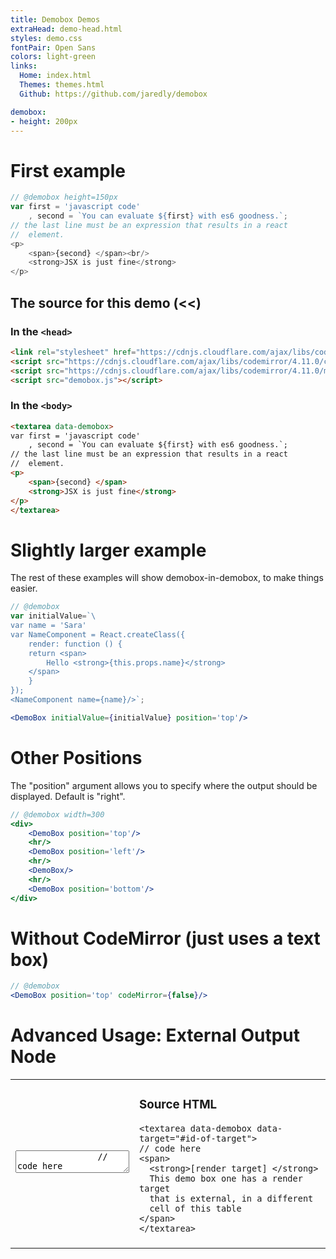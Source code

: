 ```yaml
---
title: Demobox Demos
extraHead: demo-head.html
styles: demo.css
fontPair: Open Sans
colors: light-green
links:
  Home: index.html
  Themes: themes.html
  Github: https://github.com/jaredly/demobox

demobox:
- height: 200px
---
```


# First example

```javascript
// @demobox height=150px
var first = 'javascript code'
	, second = `You can evaluate ${first} with es6 goodness.`;
// the last line must be an expression that results in a react
//  element.
<p>
	<span>{second} </span><br/>
	<strong>JSX is just fine</strong>
</p>
```

## The source for this demo (<<)

### In the `<head>`

```html
<link rel="stylesheet" href="https://cdnjs.cloudflare.com/ajax/libs/codemirror/4.11.0/codemirror.min.css">
<script src="https://cdnjs.cloudflare.com/ajax/libs/codemirror/4.11.0/codemirror.min.js"></script>
<script src="https://cdnjs.cloudflare.com/ajax/libs/codemirror/4.11.0/mode/javascript/javascript.min.js"></script>
<script src="demobox.js"></script>
```

### In the `<body>`

```html
<textarea data-demobox>
var first = 'javascript code'
    , second = `You can evaluate ${first} with es6 goodness.`;
// the last line must be an expression that results in a react
//  element.
<p>
    <span>{second} </span>
    <strong>JSX is just fine</strong>
</p>
</textarea>
```

# Slightly larger example

The rest of these examples will show demobox-in-demobox, to make things
easier.

```jsx
// @demobox
var initialValue=`\
var name = 'Sara'
var NameComponent = React.createClass({
    render: function () {
    return <span>
        Hello <strong>{this.props.name}</strong>
    </span>
    }
});
<NameComponent name={name}/>`;

<DemoBox initialValue={initialValue} position='top'/>
```

# Other Positions

The "position" argument allows you to specify where the output should
be displayed. Default is "right".

```jsx
// @demobox width=300
<div>
    <DemoBox position='top'/>
    <hr/>
    <DemoBox position='left'/>
    <hr/>
    <DemoBox/>
    <hr/>
    <DemoBox position='bottom'/>
</div>
```

# Without CodeMirror (just uses a text box)

```jsx
// @demobox
<DemoBox position='top' codeMirror={false}/>
```

# Advanced Usage: External Output Node

<table>
    <tr>
        <td>
            <textarea
                data-demobox
                data-style-width="500px"
                data-style-height="200px"
                data-target="#second-target">
                // code here
                <span>
                  <strong>[render target] </strong>
                  This demo box one has a render target
                  that is external, in a different
                  cell of this table
                </span>
            </textarea>
        </td>
        <td>
            <h3>Source HTML</h3>
<pre><code class="html">&lt;textarea data-demobox data-target="#id-of-target"&gt;
// code here
&lt;span>
  &lt;strong>[render target] &lt;/strong>
  This demo box one has a render target
  that is external, in a different
  cell of this table
&lt;/span>
&lt;/textarea&gt;</code></pre>
        </td>
    </tr>
    <tr>
        <td></td>
        <td>
            <div id="second-target"></div>
        </td>
    </tr>
</table>

